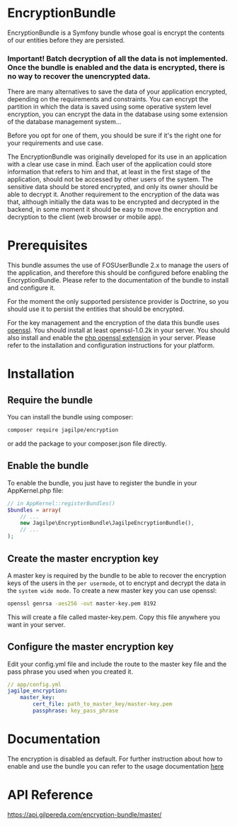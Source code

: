 EncryptionBundle
================

EncryptionBundle is a Symfony bundle whose goal is encrypt the contents of our entities before they are persisted.

### Important! Batch decryption of all the data is not implemented. Once the bundle is enabled and the data is encrypted, there is no way to recover the unencrypted data.
 
There are many alternatives to save the data of your application encrypted, depending on the requirements and constraints.
You can encrypt the partition in which the data is saved using some operative system level encryption, you can encrypt the 
data in the database using some extension of the database management system...

Before you opt for one of them, you should be sure if it's the right one for your requirements and use case.

The EncryptionBundle was originally developed for its use in an application with a clear use case in mind. Each user of
the application could store information that refers to him and that, at least in the first stage of the application,
should not be accessed by other users of the system. The sensitive data should be stored encrypted, and only its owner
should be able to decrypt it. Another requirement to the encryption of the data was that, although initially the data was
to be encrypted and decrypted in the backend, in some moment it should be easy to move the encryption and decryption 
to the client (web browser or mobile app).

# Prerequisites 

This bundle assumes the use of FOSUserBundle 2.x to manage the users of the application, and therefore this should be configured
before enabling the EncryptionBundle. Please refer to the documentation of the bundle to install and configure it.

For the moment the only supported persistence provider is Doctrine, so you should use it to persist the entities that 
should be encrypted.

For the key management and the encryption of the data this bundle uses [openssl](https://www.openssl.org). You should install at least openssl-1.0.2k
in your server. You should also install and enable the [php openssl extension](http://php.net/manual/en/intro.openssl.php) in your server.
Please refer to the installation and configuration instructions for your platform.

# Installation

## Require the bundle

You can install the bundle using composer:

```bash
composer require jagilpe/encryption
```

or add the package to your composer.json file directly.

## Enable the bundle

To enable the bundle, you just have to register the bundle in your AppKernel.php file:

```php
// in AppKernel::registerBundles()
$bundles = array(
    // ...
    new Jagilpe\EncryptionBundle\JagilpeEncryptionBundle(),
    // ...
);
```

## Create the master encryption key

A master key is required by the bundle to be able to recover the encryption keys of the users in the `per usermode`, ot 
to encrypt and decrypt the data in the `system wide mode`. To create a new master key you can use openssl:

```bash
openssl genrsa -aes256 -out master-key.pem 8192
```

This will create a file called master-key.pem. Copy this file anywhere you want in your server.

## Configure the master encryption key

Edit your config.yml file and include the route to the master key file and the pass phrase you used when you created it. 

```yaml
// app/config.yml
jagilpe_encryption:
    master_key:
        cert_file: path_to_master_key/master-key.pem
        passphrase: key_pass_phrase
```

# Documentation

The encryption is disabled as default. For further instruction about how to enable and use the bundle you can refer to
the usage documentation [here](Resources/doc/index.md)

# API Reference

https://api.gilpereda.com/encryption-bundle/master/